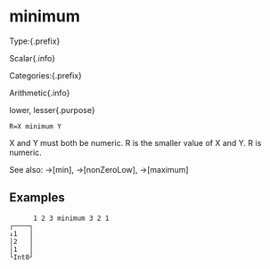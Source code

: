 # minimum

Type:{.prefix}

Scalar{.info}

Categories:{.prefix}

Arithmetic{.info}

lower, lesser{.purpose}

~~~
R=X minimum Y
~~~

X and Y must both be numeric. R is the smaller value of X and Y. R is numeric.

See also: →[min], →[nonZeroLow], →[maximum]

## Examples

~~~
      1 2 3 minimum 3 2 1
┌────┐
↓1   │
│2   │
│1   │
└Int8┘
~~~

